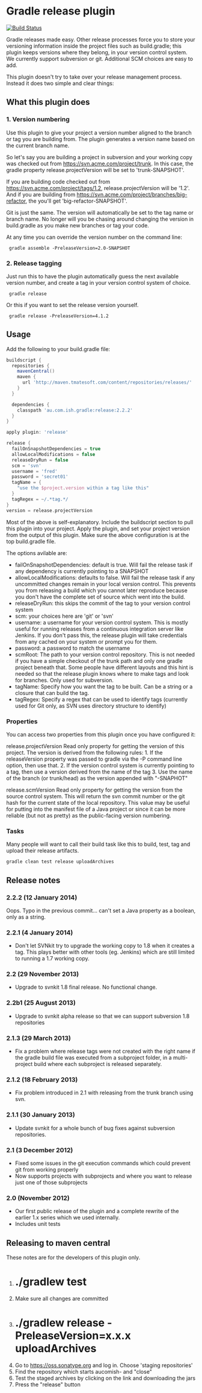 # Gradle release plugin

[![Build Status](http://travis-ci.org/ari/gradle-release-plugin.png)](http://travis-ci.org/ari/gradle-release-plugin)

Gradle releases made easy. Other release processes force you to store your versioning information inside the project files such as build.gradle; this plugin keeps versions where they belong, in your version control system. We currently support subversion or git. Additional SCM choices are easy to add.

This plugin doesn't try to take over your release management process. Instead it does two simple and clear things:


## What this plugin does

### 1. Version numbering

Use this plugin to give your project a version number aligned to the branch or tag you are building from. The plugin generates a version name based on the current branch name.

So let's say you are building a project in subversion and your working copy was checked out from https://svn.acme.com/project/trunk. In this case, the gradle property release.projectVersion will be set to 'trunk-SNAPSHOT'.

If you are building code checked out from https://svn.acme.com/project/tags/1.2, release.projectVersion will be '1.2'. And if you are building from https://svn.acme.com/project/branches/big-refactor, the you'll get 'big-refactor-SNAPSHOT'.

Git is just the same. The version will automatically be set to the tag name or branch name. No longer will you be chasing around changing the version in build.gradle as you make new branches or tag your code.

At any time you can override the version number on the command line:

     gradle assemble -PreleaseVersion=2.0-SNAPSHOT


### 2. Release tagging

Just run this to have the plugin automatically guess the next available version number, and create a tag in your version control system of choice.

     gradle release

Or this if you want to set the release version yourself.

     gradle release -PreleaseVersion=4.1.2



## Usage

Add the following to your build.gradle file:

```groovy
buildscript {
  repositories {
    mavenCentral()
    maven {
      url 'http://maven.tmatesoft.com/content/repositories/releases/'
    }
  }

  dependencies {
    classpath 'au.com.ish.gradle:release:2.2.2'
  }
}

apply plugin: 'release'

release {
  failOnSnapshotDependencies = true
  allowLocalModifications = false
  releaseDryRun = false
  scm = 'svn'
  username = 'fred'
  password = 'secret01'
  tagName = {
    "use the $project.version within a tag like this"
  }
  tagRegex = ~/.*tag.*/
}
version = release.projectVersion
````

Most of the above is self-explanatory. Include the buildscript section to pull this plugin into your project. Apply the plugin, and set your project version from the output of this plugin. Make sure the above configuration is at the top build.gradle file.

The options avilable are:

* failOnSnapshotDependencies: default is true. Will fail the release task if any dependency is currently pointing to a SNAPSHOT
* allowLocalModifications: defaults to false. Will fail the release task if any uncommitted changes remain in your local version control. This prevents you from releasing a build which you cannot later reproduce because you don't have the complete set of source which went into the build.
* releaseDryRun: this skips the commit of the tag to your version control system
* scm: your choices here are 'git' or 'svn'
* username: a username for your version control system. This is mostly useful for running releases from a continuous integration server like Jenkins. If you don't pass this, the release plugin will take credentials from any cached on your system or prompt you for them.
* password: a password to match the username
* scmRoot: The path to your version control repository. This is not needed if you have a simple checkout of the trunk path and only one gradle project beneath that. Some people have different layouts and this hint is needed so that the release plugin knows where to make tags and look for branches. Only used for subversion.
* tagName: Specify how you want the tag to be built. Can be a string or a closure that can build the tag.
* tagRegex: Specify a regex that can be used to identify tags (currently used for Git only, as SVN uses directory structure to identify)

### Properties

You can access two properties from this plugin once you have configured it:

  release.projectVersion
    Read only property for getting the version of this project.
    The version is derived from the following rules:
    1. If the releaseVersion property was passed to gradle via the -P command line option, then use that.
    2. If the version control system is currently pointing to a tag, then use a version derived from the name of the tag
    3. Use the name of the branch (or trunk/head) as the version appended with "-SNAPHOT"
  
  release.scmVersion
    Read only property for getting the version from the source control system.
    This will return the svn commit number or the git hash for the current state of the local repository. This value may be useful for putting into the manifest file of a Java project or since it can be more reliable (but not as pretty) as the public-facing version numbering.


### Tasks

Many people will want to call their build task like this to build, test, tag and upload their release artifacts.

    gradle clean test release uploadArchives


## Release notes

### 2.2.2 (12 January 2014)
Oops. Typo in the previous commit... can't set a Java property as a boolean, only as a string.

### 2.2.1 (4 January 2014)

* Don't let SVNkit try to upgrade the working copy to 1.8 when it creates a tag. This plays better with other tools (eg. Jenkins) which are still limited to running a 1.7 working copy.

### 2.2 (29 November 2013)

* Upgrade to svnkit 1.8 final release. No functional change.

### 2.2b1 (25 August 2013)

* Upgrade to svnkit alpha release so that we can support subversion 1.8 repositories

### 2.1.3 (29 March 2013)

* Fix a problem where release tags were not created with the right name if the gradle build file was executed from a subproject folder, in a multi-project build where each subproject is released separately.

### 2.1.2 (18 February 2013)

* Fix problem introduced in 2.1 with releasing from the trunk branch using svn.

### 2.1.1 (30 January 2013)

* Update svnkit for a whole bunch of bug fixes against subversion repositories.

### 2.1 (3 December 2012)

* Fixed some issues in the git execution commands which could prevent git from working properly
* Now supports projects with subprojects and where you want to release just one of those subprojects

### 2.0 (November 2012)

* Our first public release of the plugin and a complete rewrite of the earlier 1.x series which we used internally.
* Includes unit tests


## Releasing to maven central

These notes are for the developers of this plugin only.

1. # ./gradlew test
2. Make sure all changes are committed
3. # ./gradlew release -PreleaseVersion=x.x.x uploadArchives
4. Go to https://oss.sonatype.org and log in. Choose 'staging repositories'
5. Find the repository which starts aucomish- and "close"
6. Test the staged archives by clicking on the link and downloading the jars
7. Press the "release" button